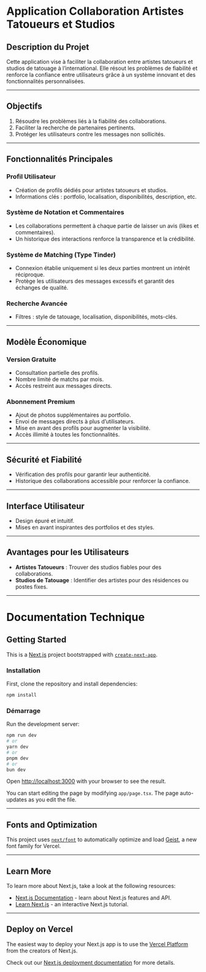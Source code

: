 # Application Collaboration Artistes Tatoueurs et Studios

## Description du Projet
Cette application vise à faciliter la collaboration entre artistes tatoueurs et studios de tatouage à l’international. Elle résout les problèmes de fiabilité et renforce la confiance entre utilisateurs grâce à un système innovant et des fonctionnalités personnalisées.

---

## Objectifs
1. Résoudre les problèmes liés à la fiabilité des collaborations.
2. Faciliter la recherche de partenaires pertinents.
3. Protéger les utilisateurs contre les messages non sollicités.

---

## Fonctionnalités Principales

### Profil Utilisateur
- Création de profils dédiés pour artistes tatoueurs et studios.
- Informations clés : portfolio, localisation, disponibilités, description, etc.

### Système de Notation et Commentaires
- Les collaborations permettent à chaque partie de laisser un avis (likes et commentaires).
- Un historique des interactions renforce la transparence et la crédibilité.

### Système de Matching (Type Tinder)
- Connexion établie uniquement si les deux parties montrent un intérêt réciproque.
- Protège les utilisateurs des messages excessifs et garantit des échanges de qualité.

### Recherche Avancée
- Filtres : style de tatouage, localisation, disponibilités, mots-clés.

---

## Modèle Économique

### Version Gratuite
- Consultation partielle des profils.
- Nombre limité de matchs par mois.
- Accès restreint aux messages directs.

### Abonnement Premium
- Ajout de photos supplémentaires au portfolio.
- Envoi de messages directs à plus d’utilisateurs.
- Mise en avant des profils pour augmenter la visibilité.
- Accès illimité à toutes les fonctionnalités.

---

## Sécurité et Fiabilité
- Vérification des profils pour garantir leur authenticité.
- Historique des collaborations accessible pour renforcer la confiance.

---

## Interface Utilisateur
- Design épuré et intuitif.
- Mises en avant inspirantes des portfolios et des styles.

---

## Avantages pour les Utilisateurs
- **Artistes Tatoueurs** : Trouver des studios fiables pour des collaborations.
- **Studios de Tatouage** : Identifier des artistes pour des résidences ou postes fixes.

---

# Documentation Technique

## Getting Started

This is a [Next.js](https://nextjs.org) project bootstrapped with [`create-next-app`](https://nextjs.org/docs/app/api-reference/cli/create-next-app).

### Installation

First, clone the repository and install dependencies:
```bash
npm install
```

### Démarrage
Run the development server:
```bash
npm run dev
# or
yarn dev
# or
pnpm dev
# or
bun dev
```

Open [http://localhost:3000](http://localhost:3000) with your browser to see the result.

You can start editing the page by modifying `app/page.tsx`. The page auto-updates as you edit the file.

---

## Fonts and Optimization
This project uses [`next/font`](https://nextjs.org/docs/app/building-your-application/optimizing/fonts) to automatically optimize and load [Geist](https://vercel.com/font), a new font family for Vercel.

---

## Learn More
To learn more about Next.js, take a look at the following resources:
- [Next.js Documentation](https://nextjs.org/docs) - learn about Next.js features and API.
- [Learn Next.js](https://nextjs.org/learn) - an interactive Next.js tutorial.

---

## Deploy on Vercel

The easiest way to deploy your Next.js app is to use the [Vercel Platform](https://vercel.com/new?utm_medium=default-template&filter=next.js&utm_source=create-next-app&utm_campaign=create-next-app-readme) from the creators of Next.js.

Check out our [Next.js deployment documentation](https://nextjs.org/docs/app/building-your-application/deploying) for more details.

